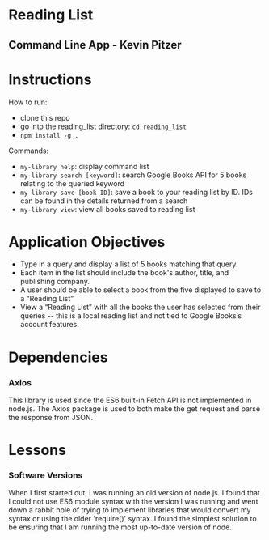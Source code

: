 # Reading List

## Command Line App - Kevin Pitzer

# Instructions

How to run:

- clone this repo
- go into the reading_list directory: `cd reading_list`
- `npm install -g .`

Commands:

- `my-library help`: display command list
- `my-library search [keyword]`: search Google Books API for 5 books relating to
  the queried keyword
- `my-library save [book ID]`: save a book to your reading list by ID. IDs can
  be found in the details returned from a search
- `my-library view`: view all books saved to reading list

# Application Objectives

- Type in a query and display a list of 5 books matching that query.
- Each item in the list should include the book's author, title, and publishing company.
- A user should be able to select a book from the five displayed to save to a “Reading List”
- View a “Reading List” with all the books the user has selected from their queries -- this is a local reading list and not tied to Google Books’s account features.

# Dependencies

### Axios

This library is used since the ES6 built-in Fetch API is not implemented in node.js.
The Axios package is used to both make the get request and parse the response
from JSON.

# Lessons

### Software Versions

When I first started out, I was running an old version of node.js. I found that
I could not use ES6 module syntax with the version I was running and went down
a rabbit hole of trying to implement libraries that would convert my syntax or
using the older 'require()' syntax. I found the simplest solution to be ensuring
that I am running the most up-to-date version of node.
